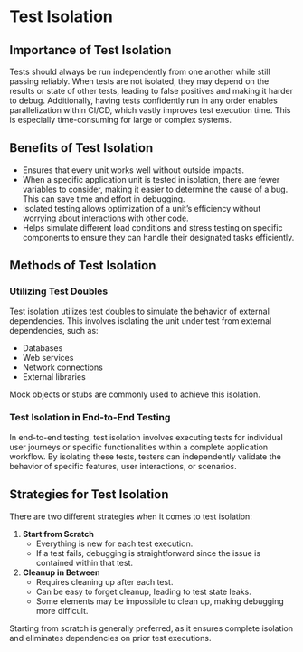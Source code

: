 # Test Isolation
## Importance of Test Isolation
Tests should always be run independently from one another while still passing reliably. When tests are not isolated, they may depend on the results or state of other tests, leading to false positives and making it harder to debug. Additionally, having tests confidently run in any order enables parallelization within CI/CD, which vastly improves test execution time. This is especially time-consuming for large or complex systems.
## Benefits of Test Isolation
- Ensures that every unit works well without outside impacts.
- When a specific application unit is tested in isolation, there are fewer variables to consider, making it easier to determine the cause of a bug. This can save time and effort in debugging.
- Isolated testing allows optimization of a unit’s efficiency without worrying about interactions with other code.
- Helps simulate different load conditions and stress testing on specific components to ensure they can handle their designated tasks efficiently.
## Methods of Test Isolation
### Utilizing Test Doubles
Test isolation utilizes test doubles to simulate the behavior of external dependencies. This involves isolating the unit under test from external dependencies, such as:
- Databases
- Web services
- Network connections
- External libraries

Mock objects or stubs are commonly used to achieve this isolation.
### Test Isolation in End-to-End Testing
In end-to-end testing, test isolation involves executing tests for individual user journeys or specific functionalities within a complete application workflow. By isolating these tests, testers can independently validate the behavior of specific features, user interactions, or scenarios.
## Strategies for Test Isolation
There are two different strategies when it comes to test isolation:
1. **Start from Scratch**  
   - Everything is new for each test execution.  
   - If a test fails, debugging is straightforward since the issue is contained within that test.  
2. **Cleanup in Between**  
   - Requires cleaning up after each test.  
   - Can be easy to forget cleanup, leading to test state leaks.  
   - Some elements may be impossible to clean up, making debugging more difficult.

Starting from scratch is generally preferred, as it ensures complete isolation and eliminates dependencies on prior test executions.